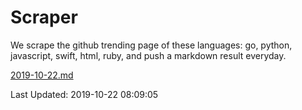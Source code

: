 # Scraper

We scrape the github trending page of these languages: go, python, javascript, swift, html, ruby, and push a markdown result everyday.

[2019-10-22.md](https://github.com/henson/Scraper/blob/master/2019-10-22.md)

Last Updated: 2019-10-22 08:09:05